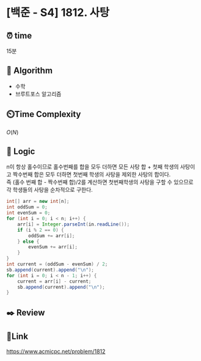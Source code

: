 # [백준 - S4] 1812. 사탕

## ⏰ **time**

15분

## :pushpin: **Algorithm**

- 수학
- 브루트포스 알고리즘

## ⏲️**Time Complexity**

$O(N)$

## :round_pushpin: **Logic**
n이 항상 홀수이므로 홀수번째를 합을 모두 더하면 모든 사탕 합 + 첫째 학생의 사탕이고 짝수번째 합은 모두 더하면 첫번째 학생의 사탕을 제외한 사탕의 합이다.  
즉 (홀수 번째 합 - 짝수번째 합)/2를 계산하면 첫번째학생의 사탕을 구할 수 있으므로 각 학생들의 사탕을 순차적으로 구한다.
```java
int[] arr = new int[n];
int oddSum = 0;
int evenSum = 0;
for (int i = 0; i < n; i++) {
    arr[i] = Integer.parseInt(in.readLine());
    if (i % 2 == 0) {
        oddSum += arr[i];
    } else {
        evenSum += arr[i];
    }
}
int current = (oddSum - evenSum) / 2;
sb.append(current).append("\n");
for (int i = 0; i < n - 1; i++) {
    current = arr[i] - current;
    sb.append(current).append("\n");
}
```  
## :black_nib: **Review**


## 📡**Link**
https://www.acmicpc.net/problem/1812
